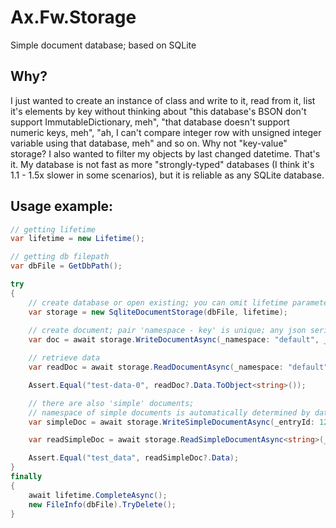 # Ax.Fw.Storage
Simple document database; based on SQLite
## Why?
I just wanted to create an instance of class and write to it, read from it, list it's elements by key without thinking about "this database's BSON don't support ImmutableDictionary, meh", "that database doesn't support numeric keys, meh", "ah, I can't compare integer row with unsigned integer variable using that database, meh" and so on. Why not "key-value" storage? I also wanted to filter my objects by last changed datetime. That's it. My database is not fast as more "strongly-typed" databases (I think it's 1.1 - 1.5x slower in some scenarios), but it is reliable as any SQLite database.
## Usage example:
```csharp
// getting lifetime
var lifetime = new Lifetime();

// getting db filepath
var dbFile = GetDbPath();

try
{
	// create database or open existing; you can omit lifetime parameter, but you should call `Dispose` in this case
	var storage = new SqliteDocumentStorage(dbFile, lifetime);
	
	// create document; pair 'namespace - key' is unique; any json serializable data can be stored
	var doc = await storage.WriteDocumentAsync(_namespace: "default", _key: "test-key", _data: "test-data-0", lifetime.Token);

	// retrieve data
	var readDoc = await storage.ReadDocumentAsync(_namespace: "default", _key: "test-key", lifetime.Token);

	Assert.Equal("test-data-0", readDoc?.Data.ToObject<string>());

	// there are also 'simple' documents; 
	// namespace of simple documents is automatically determined by data type or by `SimpleDocumentAttribute`
	var simpleDoc = await storage.WriteSimpleDocumentAsync(_entryId: 123, _data: "test_data", lifetime.Token);

	var readSimpleDoc = await storage.ReadSimpleDocumentAsync<string>(_entryId: 123, lifetime.Token);

	Assert.Equal("test_data", readSimpleDoc?.Data);
}
finally
{
	await lifetime.CompleteAsync();
	new FileInfo(dbFile).TryDelete();
}
```
